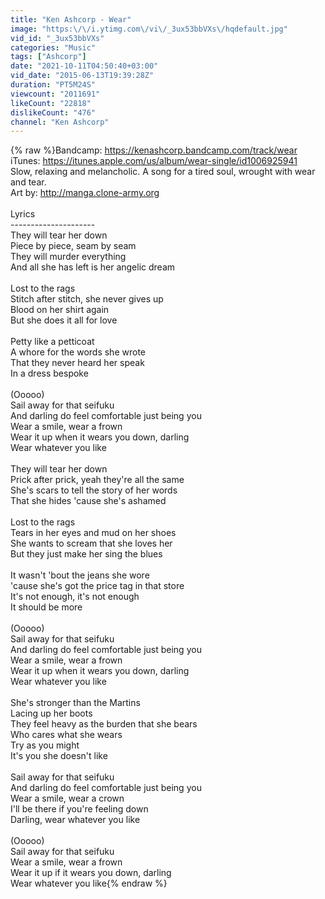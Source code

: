```yaml
---
title: "Ken Ashcorp - Wear"
image: "https:\/\/i.ytimg.com\/vi\/_3ux53bbVXs\/hqdefault.jpg"
vid_id: "_3ux53bbVXs"
categories: "Music"
tags: ["Ashcorp"]
date: "2021-10-11T04:50:40+03:00"
vid_date: "2015-06-13T19:39:28Z"
duration: "PT5M24S"
viewcount: "2011691"
likeCount: "22818"
dislikeCount: "476"
channel: "Ken Ashcorp"
---
```

{% raw %}Bandcamp: <a rel="nofollow" target="blank" href="https://kenashcorp.bandcamp.com/track/wear">https://kenashcorp.bandcamp.com/track/wear</a><br />iTunes: <a rel="nofollow" target="blank" href="https://itunes.apple.com/us/album/wear-single/id1006925941">https://itunes.apple.com/us/album/wear-single/id1006925941</a><br />Slow, relaxing and melancholic. A song for a tired soul, wrought with wear and tear. <br />Art by: <a rel="nofollow" target="blank" href="http://manga.clone-army.org">http://manga.clone-army.org</a><br /><br />Lyrics<br />---------------------<br />They will tear her down <br />Piece by piece, seam by seam <br />They will murder everything <br />And all she has left is her angelic dream <br /><br />Lost to the rags <br />Stitch after stitch, she never gives up <br />Blood on her shirt again <br />But she does it all for love <br /><br />Petty like a petticoat <br />A whore for the words she wrote <br />That they never heard her speak <br />In a dress bespoke <br /><br />(Ooooo) <br />Sail away for that seifuku <br />And darling do feel comfortable just being you <br />Wear a smile, wear a frown <br />Wear it up when it wears you down, darling<br />Wear whatever you like <br /><br />They will tear her down <br />Prick after prick, yeah they're all the same <br />She's scars to tell the story of her words <br />That she hides 'cause she's ashamed <br /><br />Lost to the rags <br />Tears in her eyes and mud on her shoes <br />She wants to scream that she loves her <br />But they just make her sing the blues <br /><br />It wasn't 'bout the jeans she wore <br />'cause she's got the price tag in that store <br />It's not enough, it's not enough <br />It should be more <br /><br />(Ooooo) <br />Sail away for that seifuku <br />And darling do feel comfortable just being you <br />Wear a smile, wear a frown <br />Wear it up when it wears you down, darling<br />Wear whatever you like <br /><br />She's stronger than the Martins <br />Lacing up her boots <br />They feel heavy as the burden that she bears <br />Who cares what she wears <br />Try as you might <br />It's you she doesn't like <br /><br />Sail away for that seifuku <br />And darling do feel comfortable just being you <br />Wear a smile, wear a crown <br />I'll be there if you're feeling down <br />Darling, wear whatever you like <br /><br />(Ooooo) <br />Sail away for that seifuku <br />Wear a smile, wear a frown <br />Wear it up if it wears you down, darling <br />Wear whatever you like{% endraw %}

